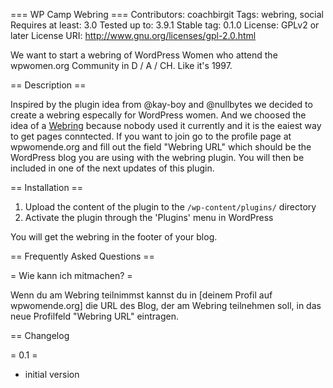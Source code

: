 === WP Camp Webring ===
Contributors: coachbirgit
Tags: webring, social
Requires at least: 3.0
Tested up to: 3.9.1
Stable tag: 0.1.0
License: GPLv2 or later
License URI: http://www.gnu.org/licenses/gpl-2.0.html

We want to start a webring of WordPress Women who attend the wpwomen.org Community in D / A / CH. Like it's 1997.

== Description ==

Inspired by the plugin idea from @kay-boy and @nullbytes we decided to create a webring especally for WordPress women. And we choosed the idea of a [Webring](http://en.wikipedia.org/wiki/Webring/ "Wikipedia page for webring") because nobody used it currently and it is the eaiest way to get pages conntected. If you want to join go to the profile page at wpwomende.org and fill out the field "Webring URL" which should be the WordPress blog you are using with the webring plugin. You will then be included in one of the next updates of this plugin. 

== Installation ==

1. Upload the content of the plugin to the `/wp-content/plugins/` directory
1. Activate the plugin through the 'Plugins' menu in WordPress

You will get the webring in the footer of your blog.

== Frequently Asked Questions ==

= Wie kann ich mitmachen? =

Wenn du am Webring teilnimmst kannst du in [deinem Profil auf wpwomende.org] die URL des Blog, der am Webring teilnehmen soll, in das neue Profilfeld "Webring URL" eintragen.

== Changelog 

= 0.1 =
* initial version
